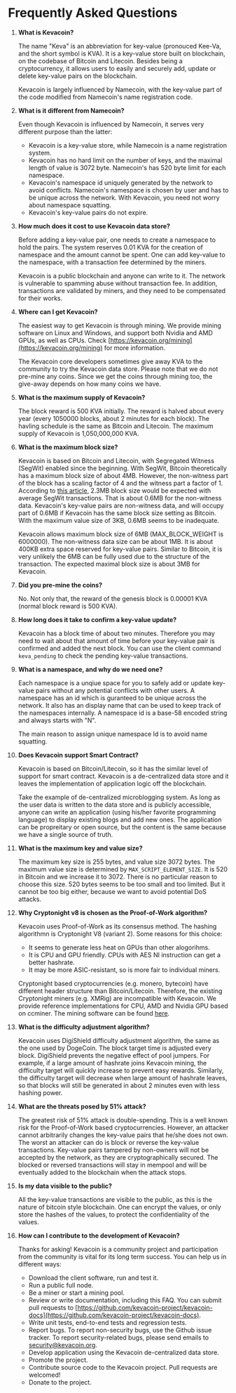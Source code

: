 # Frequently Asked Questions

1. **What is Kevacoin?**

   The name "Keva" is an abbreviation for key-value (pronouced Kee-Va, and the short symbol is KVA). It is a key-value store built on blockchain, on the codebase of Bitcoin and Litecoin. Besides being a cryptocurrency, it allows users to easily and securely add, update or delete key-value pairs on the blockchain.

   Kevacoin is largely influenced by Namecoin, with the key-value part of the code modified from Namecoin's name registration code.


2. **What is it different from Namecoin?**

   Even though Kevacoin is influenced by Namecoin, it serves very different purpose than the latter:
   * Kevacoin is a key-value store, while Namecoin is a name registration system.
   * Kevacoin has no hard limit on the number of keys, and the maximal length of value is 3072 byte. Namecoin's has 520 byte limit for each namespace.
   * Kevacoin's namespace id uniquely generated by the network to avoid conflicts. Namecoin's namespace is chosen by user and has to be unique across the network. With Kevacoin, you need not worry about namespace squatting.
   * Kevacoin's key-value pairs do not expire.

4. **How much does it cost to use Kevacoin data store?**

   Before adding a key-value pair, one needs to create a namespace to hold the pairs. The system reserves 0.01 KVA for the creation of namespace and the amount cannot be spent. One can add key-value to the namespace, with a transaction fee determined by the miners.

   Kevacoin is a public blockchain and anyone can write to it. The network is vulnerable to spamming abuse without transaction fee. In addition, transactions are validated by miners, and they need to be compensated for their works.

6. **Where can I get Kevacoin?**

   The easiest way to get Kevacoin is through mining. We provide mining software on Linux and Windows, and support both Nvidia and AMD GPUs, as well as CPUs. Check [https://kevacoin.org/mining](https://kevacoin.org/mining) for more information.

   The Kevacoin core developers sometimes give away KVA to the community to try the Kevacoin data store. Please note that we do not pre-mine any coins. Since we get the coins through mining too, the give-away depends on how many coins we have.

3. **What is the maximum supply of Kevacoin?**

    The block reward is 500 KVA initially. The reward is halved about every year (every 1050000 blocks, about 2 minutes for each block). The havling schedule is the same as Bitcoin and Litecoin. The maximum supply of Kevacoin is 1,050,000,000 KVA.

3. **What is the maximum block size?**

    Kevacoin is based on Bitcoin and Litecoin, with Segregated Witness (SegWit) enabled since the beginning. With SegWit, Bitcoin theoretically has a maximum block size of about 4MB. However, the non-witness part of the block has a scaling factor of 4 and the witness part a factor of 1. According to [this article](https://en.bitcoin.it/wiki/Weight_units), 2.3MB block size would be expected with average SegWit transactions. That is about 0.6MB for the non-witness data. Kevacoin's key-value pairs are non-witness data, and will occupy part of 0.6MB if Kevacoin has the same block size setting as Bitcoin. With the maximum value size of 3KB, 0.6MB seems to be inadequate.

    Kevacoin allows maximum block size of 6MB (MAX_BLOCK_WEIGHT is 6000000). The non-witness data size can be about 1MB. It is about 400KB extra space reserved for key-value pairs. Similar to Bitcoin, it is very unlikely the 6MB can be fully used due to the structure of the transaction. The expected maximal block size is about 3MB for Kevacoin.

4. **Did you pre-mine the coins?**

    No. Not only that, the reward of the genesis block is 0.00001 KVA (normal block reward is 500 KVA).

6. **How long does it take to confirm a key-value update?**

    Kevacoin has a block time of about two minutes. Therefore you may need to wait about that amount of time before your key-value pair is confirmed and added the next block. You can use the client command <code>keva_pending</code> to check the pending key-value transactions.

7. **What is a namespace, and why do we need one?**

    Each namespace is a unqiue space for you to safely add or update key-value pairs without any potential conflicts with other users. A namespace has an id which is guranteed to be unique across the network. It also has an display name that can be used to keep track of the namespaces internally. A namespace id is a base-58 encoded string and always starts with "N".

    The main reason to assign unique namespace Id is to avoid name squatting.


9. **Does Kevacoin support Smart Contract?**

    Kevacoin is based on Bitcoin/Litecoin, so it has the similar level of support for smart contract. Kevacoin is a de-centralized data store and it leaves the implementation of application logic off the blockchain.

    Take the example of de-centralized microblogging system. As long as the user data is written to the data store and is publicly accessible, anyone can write an application (using his/her favorite programming language) to display existing blogs and add new ones. The application can be propreitary or open source, but the content is the same because we have a single source of truth.


10. **What is the maximum key and value size?**

    The maximum key size is 255 bytes, and value size 3072 bytes. The maximum value size is determined by <code>MAX_SCRIPT_ELEMENT_SIZE</code>. It is 520 in Bitcoin and we increase it to 3072. There is no particular reason to choose this size. 520 bytes seems to be too small and too limited. But it cannot be too big either, because we want to avoid potential DoS attacks.

11. **Why Cryptonight v8 is chosen as the Proof-of-Work algorithm?**

    Kevacoin uses Proof-of-Work as its consensus method. The hashing algorithmn is Cryptonight V8 (variant 2). Some reasons for this choice:

    * It seems to generate less heat on GPUs than other alogorihms.
    * It is CPU and GPU friendly. CPUs with AES NI instruction can get a better hashrate.
    * It may be more ASIC-resistant, so is more fair to individual miners.

    Cryptonight based cryptocurrencies (e.g. monero, bytecoin) have different header structure than Bitcoin/Litecoin. Therefore, the existing Cryptonight miners (e.g. XMRig) are incompatible with Kevacoin. We provide reference implementations for CPU, AMD and Nvidia GPU based on ccminer. The mining software can be found [here](https://kevacoin.org/mining.html).

11. **What is the difficulty adjustment algorithm?**

    Kevacoin uses DigiShield difficulty adjustment algorithm, the same as the one used by DogeCoin. The block target time is adjusted every block. DigiShield prevents the negative effect of pool jumpers. For example, if a large amount of hashrate joins Kevacoin mining, the difficulty target will quickly increase to prevent easy rewards. Similarly, the difficulty target will decrease when large amount of hashrate leaves, so that blocks will still be generated in about 2 minutes even with less hashing power.

11. **What are the threats posed by 51% attack?**

    The greatest risk of 51% attack is double-spending. This is a well known risk for the Proof-of-Work based cryptocurrencies. However, an attacker cannot arbitrarily changes the key-value pairs that he/she does not own. The worst an attacker can do is block or reverse the key-value transactions. Key-value pairs tampered by non-owners will not be accepted by the network, as they are cryptographically secured. The blocked or reversed transactions will stay in mempool and will be eventually added to the blockchain when the attack stops.

12. **Is my data visible to the public?**

    All the key-value transactions are visible to the public, as this is the nature of bitcoin style blockchain. One can encrypt the values, or only store the hashes of the values, to protect the  confidentiality of the values.

13. <a name="contribute"></a>**How can I contribute to the development of Kevacoin?**

    Thanks for asking! Kevacoin is a community project and participation from the community is vital for its long term success. You can help us in different ways:

    * Download the client software, run and test it.
    * Run a public full node.
    * Be a miner or start a mining pool.
    * Review or write documentation, including this FAQ. You can submit pull requests to [https://github.com/kevacoin-project/kevacoin-docs](https://github.com/kevacoin-project/kevacoin-docs).
    * Write unit tests, end-to-end tests and regression tests.
    * Report bugs. To report non-security bugs, use the Github issue tracker. To report security-related bugs, please send emails to [security@kevacoin.org](mailto:security@kevacoin.org).
    * Develop application using the Kevacoin de-centralized data store.
    * Promote the project.
    * Contribute source code to the Kevacoin project. Pull requests are welcomed!
    * Donate to the project.

